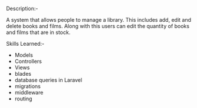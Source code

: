 Description:-

A system that allows people to manage a library. This includes add, edit and delete books and films. Along with this users can edit the quantity of books and films that are in stock. 

Skills Learned:-
- Models
- Controllers
- Views
- blades
- database queries in Laravel
- migrations
- middleware
- routing
